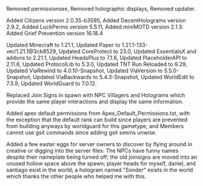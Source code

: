 Removed permissionsex, 
Removed holographic displays, 
Removed updater.


Added Citizens version 2.0.35-b3595, 
Added DecentHolograms version 2.9.2, 
Added LuckPerms version 5.5.11, 
Added miniMOTD version 2.1.3.
Added Grief Prevention version 16.18.4

Updated Minecraft to 1.21.1, 
Updated Paper to 1.21.1-133-ver/1.21.1@3cb8529, 
Updated CoreProtect to 23.0, 
Updated EssentialsX and addons to 2.21.1, 
Updated HeadsPlus to 7.1.6, 
Updated PlaceholderAPI to 2.11.6, 
Updated ProtocolLib to 5.3.0, 
Updated TNT Run Reloaded to 9.29, 
Updated ViaRewind to 4.0.10-Snapshot, 
Updated ViaVersion to 5.5.0-Snapshot, 
Updated ViaBackwards to 5.4.3-Snapshot, 
Updated WorldEdit to 7.3.9, 
Updated WorldGuard to 7.0.12.

Replaced Join Signs in spawn with NPC Villagers and Holograms which provide the same player interactions and display the same information. 

Added apex default permissions from Apex_Default_Permissions.txt, with the exception that the default rank can build since players are prevented from building anyways by worldguard for this gametype, and Members cannot use gsit commands since adding gsit seems unwise.  

Added a few easter eggs for server owners to discover by flying around in creative or digging into the server files: The NPCs have funny names despite their nameplate being turned off; the old joinsigns are moved into an unused hollow space above the spawn; player heads for myself, daniel, and santiago exist in the world; a hologram named "Sonder" exists in the world which thanks the other people who helped me with this.

